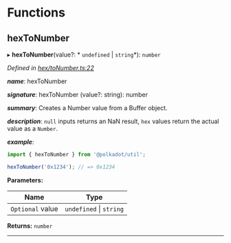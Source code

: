 

# Functions

<a id="hextonumber"></a>

##  hexToNumber

▸ **hexToNumber**(value?: * `undefined` &#124; `string`*): `number`

*Defined in [hex/toNumber.ts:22](https://github.com/polkadot-js/common/blob/cd7f644/packages/util/src/hex/toNumber.ts#L22)*

*__name__*: hexToNumber

*__signature__*: hexToNumber (value?: string): number

*__summary__*: Creates a Number value from a Buffer object.

*__description__*: `null` inputs returns an NaN result, `hex` values return the actual value as a `Number`.

*__example__*:   

```javascript
import { hexToNumber } from '@polkadot/util';

hexToNumber('0x1234'); // => 0x1234
```

**Parameters:**

| Name | Type |
| ------ | ------ |
| `Optional` value |  `undefined` &#124; `string`|

**Returns:** `number`

___

